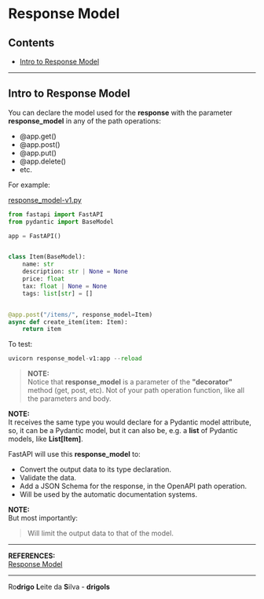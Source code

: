 # Response Model

## Contents

 - [Intro to Response Model](#intro)

---

<div id="intro"></div>

## Intro to Response Model

You can declare the model used for the **response** with the parameter **response_model** in any of the path operations:

 - @app.get()
 - @app.post()
 - @app.put()
 - @app.delete()
 - etc.

For example:

[response_model-v1.py](src/response_model-v1.py)
```python
from fastapi import FastAPI
from pydantic import BaseModel

app = FastAPI()


class Item(BaseModel):
    name: str
    description: str | None = None
    price: float
    tax: float | None = None
    tags: list[str] = []


@app.post("/items/", response_model=Item)
async def create_item(item: Item):
    return item
```

To test:

```python
uvicorn response_model-v1:app --reload
```

> **NOTE:**  
> Notice that **response_model** is a parameter of the **"decorator"** method (get, post, etc). Not of your path operation function, like all the parameters and body.

**NOTE:**  
It receives the same type you would declare for a Pydantic model attribute, so, it can be a Pydantic model, but it can also be, e.g. a **list** of Pydantic models, like **List[Item]**.

FastAPI will use this **response_model** to:

 - Convert the output data to its type declaration.
 - Validate the data.
 - Add a JSON Schema for the response, in the OpenAPI path operation.
 - Will be used by the automatic documentation systems.

**NOTE:**  
But most importantly:

> Will limit the output data to that of the model.

---

**REFERENCES:**  
[Response Model](https://fastapi.tiangolo.com/tutorial/response-model/)  

---

Ro**drigo** **L**eite da **S**ilva - **drigols**
